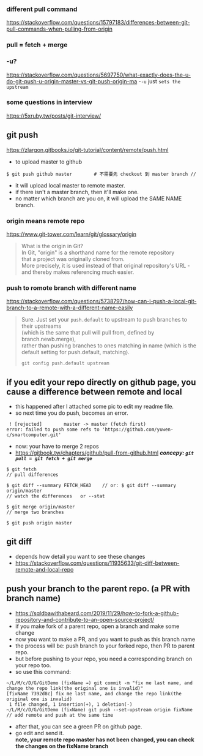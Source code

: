 ### different pull command
https://stackoverflow.com/questions/15797183/differences-between-git-pull-commands-when-pulling-from-origin

### pull = fetch + merge

### -u?
https://stackoverflow.com/questions/5697750/what-exactly-does-the-u-do-git-push-u-origin-master-vs-git-push-origin-ma
-```-u``` just ```sets the upstream```

### some questions in interview
https://5xruby.tw/posts/git-interview/


## git push <remote name> <branch name>
https://zlargon.gitbooks.io/git-tutorial/content/remote/push.html  
- to upload master to github
```
$ git push github master        # 不需要先 checkout 到 master branch //
```
- it will upload local master to remote master.
- if there isn't a master branch, then it'll make one.
- no matter which branch are you on, it will upload the SAME NAME branch.

### origin means remote repo
https://www.git-tower.com/learn/git/glossary/origin
> What is the origin in Git?    
> In Git, "origin" is a shorthand name for the remote repository     
> that a project was originally cloned from.      
> More precisely, it is used instead of that original repository's URL - and thereby makes referencing much easier.    

### push to romote branch with different name
https://stackoverflow.com/questions/5738797/how-can-i-push-a-local-git-branch-to-a-remote-with-a-different-name-easily
> Sure. Just set your ```push.default``` to upstream to push branches to their upstreams    
> (which is the same that pull will pull from, defined by branch.newb.merge),    
> rather than pushing branches to ones matching in name (which is the default setting for push.default, matching).    
>    
> ```git config push.default upstream```


## if you edit your repo directly on github page, you cause a difference between remote and local
- this happened after I attached some pic to edit my readme file.
- so next time you do push, becomes an error.
```
 ! [rejected]        master -> master (fetch first)
error: failed to push some refs to 'https://github.com/yuwen-c/smartcomputer.git'
```
- now: your have to merge 2 repos
- https://gitbook.tw/chapters/github/pull-from-github.html
***concepy: ```git pull = git fetch + git merge```***
```
$ git fetch 
// pull differences

$ git diff --summary FETCH_HEAD    // or: $ git diff --summary origin/master
// watch the differences   or --stat

$ git merge origin/master
// merge two branches

$ git push origin master
```
## git diff
- depends how detail you want to see these changes
- https://stackoverflow.com/questions/11935633/git-diff-between-remote-and-local-repo

## push your branch to the parent repo. (a PR with branch name)
- https://sqldbawithabeard.com/2019/11/29/how-to-fork-a-github-repository-and-contribute-to-an-open-source-project/
- if you make fork of a parent repo, open a branch and make some change
- now you want to make a PR, and you want to push as this branch name
- the process will be: push branch to your forked repo, then PR to parent repo.
- but before pushing to your repo, you need a corresponding branch on your repo too.
- so use this command:
```
~/L/M/c/D/G/GitDemo (fixName →) git commit -m "fix me last name, and change the repo link(the original one is invalid)"
[fixName 7392d8c] fix me last name, and change the repo link(the original one is invalid)
 1 file changed, 1 insertion(+), 1 deletion(-)
~/L/M/c/D/G/GitDemo (fixName) git push --set-upstream origin fixName   // add remote and push at the same time
```
- after that, you can see a green PR on github page. 
- go edit and send it.\
**note, your remote repo master has not been changed, you can check the changes on the fixName branch**



